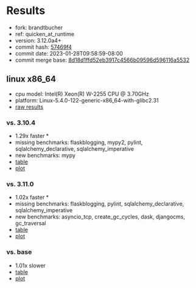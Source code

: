 # Results

- fork: brandtbucher
- ref: quicken_at_runtime
- version: 3.12.0a4+
- commit hash: [57469f4](https://github.com/brandtbucher/cpython/commit/57469f4)
- commit date: 2023-01-28T09:58:59-08:00
- commit merge base: [8d18d1ffd52eb3917c4566b09596d596116a5532](https://github.com/brandtbucher/cpython/commit/8d18d1ffd52eb3917c4566b09596d596116a5532)

## linux x86_64

- cpu model: Intel(R) Xeon(R) W-2255 CPU @ 3.70GHz
- platform: Linux-5.4.0-122-generic-x86_64-with-glibc2.31
- [raw results](bm-20230128-linux-x86_64-brandtbucher-quicken_at_runtime-3.12.0a4%2B-57469f4.json)

### vs. 3.10.4

- 1.29x faster \*
- missing benchmarks: flaskblogging, mypy2, pylint, sqlalchemy_declarative, sqlalchemy_imperative
- new benchmarks: mypy
- [table](bm-20230128-linux-x86_64-brandtbucher-quicken_at_runtime-3.12.0a4%2B-57469f4-vs-3.10.4.md)
- [plot](bm-20230128-linux-x86_64-brandtbucher-quicken_at_runtime-3.12.0a4%2B-57469f4-vs-3.10.4.png)

### vs. 3.11.0

- 1.02x faster \*
- missing benchmarks: flaskblogging, pylint, sqlalchemy_declarative, sqlalchemy_imperative
- new benchmarks: asyncio_tcp, create_gc_cycles, dask, djangocms, gc_traversal
- [table](bm-20230128-linux-x86_64-brandtbucher-quicken_at_runtime-3.12.0a4%2B-57469f4-vs-3.11.0.md)
- [plot](bm-20230128-linux-x86_64-brandtbucher-quicken_at_runtime-3.12.0a4%2B-57469f4-vs-3.11.0.png)

### vs. base

- 1.01x slower
- [table](bm-20230128-linux-x86_64-brandtbucher-quicken_at_runtime-3.12.0a4%2B-57469f4-vs-base.md)
- [plot](bm-20230128-linux-x86_64-brandtbucher-quicken_at_runtime-3.12.0a4%2B-57469f4-vs-base.png)

